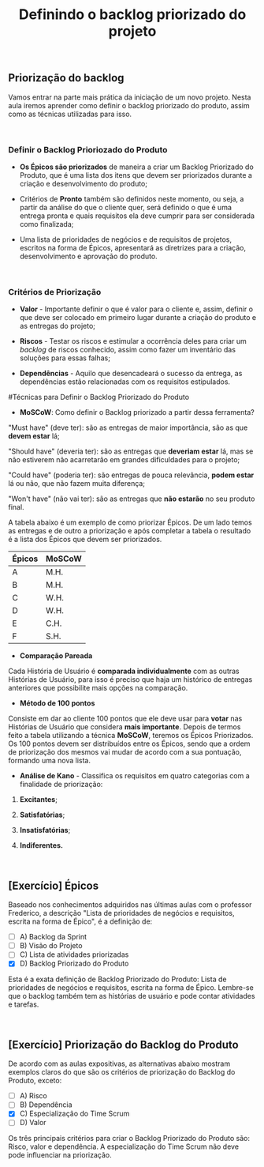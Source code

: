 <div align="center">

# Definindo o backlog priorizado do projeto

</div>

<br>

##  Priorização do backlog

Vamos entrar na parte mais prática da iniciação de um novo projeto. Nesta aula iremos aprender como definir o backlog priorizado do produto, assim como as técnicas utilizadas para isso.

<br>

### Definir o Backlog Prioriozado do Produto

- **Os Épicos são priorizados** de maneira a criar um Backlog Priorizado do Produto, que é uma lista dos itens que devem ser priorizados durante a criação e desenvolvimento do produto;

- Critérios de **Pronto** também são definidos neste momento, ou seja, a partir da análise do que o cliente quer, será definido o que é uma entrega pronta e quais requisitos ela deve cumprir para ser considerada como finalizada;

- Uma lista de prioridades de negócios e de requisitos de projetos, escritos na forma de Épicos, apresentará as diretrizes para a criação, desenvolvimento e aprovação do produto.

<br>

### Critérios de Priorização

- **Valor** - Importante definir o que é valor para o cliente e, assim, definir o que deve ser colocado em primeiro lugar durante a criação do produto e as entregas do projeto;

- **Riscos** - Testar os riscos e estimular a ocorrência deles para criar um *backlog* de riscos conhecido, assim como fazer um inventário das soluções para essas falhas;

- **Dependências** - Aquilo que desencadeará o sucesso da entrega, as dependências estão relacionadas com os requisitos estipulados.

#Técnicas para Definir o Backlog Priorizado do Produto

- **MoSCoW**: Como definir o Backlog priorizado a partir dessa ferramenta?

"Must have" (deve ter): são as entregas de maior importância, são as que **devem estar** lá;

"Should have" (deveria ter): são as entregas que **deveriam estar** lá, mas se não estiverem não acarretarão em grandes dificuldades para o projeto;

"Could have" (poderia ter): são entregas de pouca relevância, **podem estar** lá ou não, que não fazem muita diferença;

"Won't have" (não vai ter): são as entregas que **não estarão** no seu produto final.

A tabela abaixo é um exemplo de como priorizar Épicos. De um lado temos as entregas e de outro a priorização e após completar a tabela o resultado é a lista dos Épicos que devem ser priorizados.

| Épicos | MoSCoW |
|--------|--------|
| A      | M.H.   |
| B      | M.H.   |
| C      | W.H.   |
| D      | W.H.   |
| E      | C.H.   |
| F      | S.H.   |

- **Comparação Pareada**

Cada História de Usuário é **comparada individualmente** com as outras Histórias de Usuário, para isso é preciso que haja um histórico de entregas anteriores que possibilite mais opções na comparação.

- **Método de 100 pontos**

Consiste em dar ao cliente 100 pontos que ele deve usar para **votar** nas Histórias de Usuário que considera **mais importante**. Depois de termos feito a tabela utilizando a técnica **MoSCoW**, teremos os Épicos Priorizados. Os 100 pontos devem ser distribuídos entre os Épicos, sendo que a ordem de priorização dos mesmos vai mudar de acordo com a sua pontuação, formando uma nova lista.

- **Análise de Kano** - Classifica os requisitos em quatro categorias com a finalidade de priorização:

 1) **Excitantes**; 

 2) **Satisfatórias**; 

 3) **Insatisfatórias**;

 4) **Indiferentes.**

<br>

## [Exercício] Épicos

Baseado nos conhecimentos adquiridos nas últimas aulas com o professor Frederico, a descrição "Lista de prioridades de negócios e requisitos, escrita na forma de Épico", é a definição de:

- [ ] A) Backlog da Sprint
- [ ] B) Visão do Projeto
- [ ] C) Lista de atividades priorizadas
- [x] D) Backlog Priorizado do Produto

Esta é a exata definição de Backlog Priorizado do Produto: Lista de prioridades de negócios e requisitos, escrita na forma de Épico. Lembre-se que o backlog também tem as histórias de usuário e pode contar atividades e tarefas.

<br>

## [Exercício] Priorização do Backlog do Produto

De acordo com as aulas expositivas, as alternativas abaixo mostram exemplos claros do que são os critérios de priorização do Backlog do Produto, exceto:

- [ ] A) Risco
- [ ] B) Dependência
- [x] C) Especialização do Time Scrum
- [ ] D) Valor

Os três principais critérios para criar o Backlog Priorizado do Produto são: Risco, valor e dependência. A especialização do Time Scrum não deve pode influenciar na priorização.